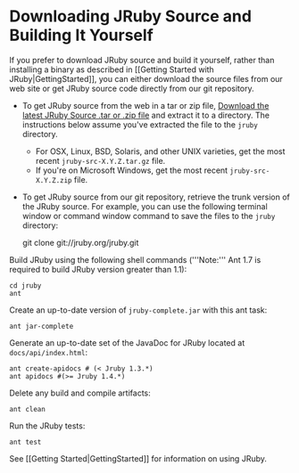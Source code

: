 Downloading JRuby Source and Building It Yourself
=================================================

If you prefer to download JRuby source and build it yourself, rather than installing a binary as described in [[Getting Started with JRuby|GettingStarted]], you can either download the source files from our web site or get JRuby source code directly from our git repository. 

* To get JRuby source from the web in a tar or zip file, [Download the latest JRuby Source .tar or .zip file](http://jruby.org/download) and extract it to a directory.  The instructions below assume you've extracted the file to the `jruby` directory. 
  * For OSX, Linux, BSD, Solaris, and other UNIX varieties, get the most recent `jruby-src-X.Y.Z.tar.gz` file.
  * If you're on Microsoft Windows, get the most recent `jruby-src-X.Y.Z.zip` file.
* To get JRuby source from our git repository, retrieve the trunk version of the JRuby source. For example, you can use the following terminal window or command window command to save the files to the `jruby` directory:

    git clone git://jruby.org/jruby.git

Build JRuby using the following shell commands ('''Note:''' Ant 1.7 is required to build JRuby version greater than 1.1):

    cd jruby
    ant

Create an up-to-date version of `jruby-complete.jar` with this ant task:

    ant jar-complete

Generate an up-to-date set of the JavaDoc for JRuby located at `docs/api/index.html`:

    ant create-apidocs # (< Jruby 1.3.*)
    ant apidocs #(>= Jruby 1.4.*)

Delete any build and compile artifacts:

    ant clean

Run the JRuby tests:

    ant test

See [[Getting Started|GettingStarted]] for information on using JRuby.